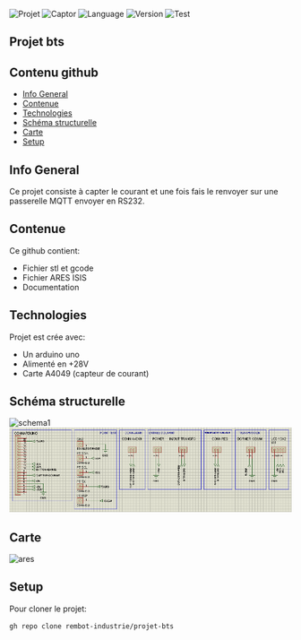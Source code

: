 ![Projet](https://img.shields.io/badge/Projet-2023-brightgreen)
![Captor](https://img.shields.io/badge/Captor-ASC724-orange)
![Language](https://img.shields.io/badge/Language-C%2B%2B-orange)
![Version](https://img.shields.io/badge/Version-V1-green)
![Test](https://forthebadge.com/images/badges/made-with-c-plus-plus.svg)
## Projet bts
## Contenu github
* [Info General](#Info-General)
* [Contenue](#Contenue)
* [Technologies](#technologies)
* [Schéma structurelle](#Schéma-structurelle)
* [Carte](#Carte)
* [Setup](#setup)

## Info General
Ce projet consiste à capter le courant et une fois fais le renvoyer sur une passerelle MQTT envoyer en RS232.

## Contenue
Ce github contient:
* Fichier stl et gcode
* Fichier ARES ISIS
* Documentation
	
## Technologies
Projet est crée avec:
* Un arduino uno
* Alimenté en +28V
* Carte A4049 (capteur de courant)

## Schéma structurelle

![schema1](https://user-images.githubusercontent.com/58986671/233845691-04cf3b82-d1df-4d34-a17b-ff8a3bd63d04.jpg)
![schema2](./DOC/schema/Schema-structurelle/schema2.jpg)

## Carte
![ares](https://user-images.githubusercontent.com/58986671/233854534-c1119fd2-fb7a-4048-bc60-899bfb3ec781.PNG)
	
## Setup
Pour cloner le projet:

```
gh repo clone rembot-industrie/projet-bts
```
